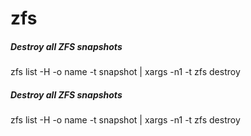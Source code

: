 # zfs

##### Destroy all ZFS snapshots

   zfs  list -H -o name -t snapshot | xargs -n1 -t zfs destroy

##### Destroy all ZFS snapshots

   zfs  list -H -o name -t snapshot | xargs -n1 -t zfs destroy
